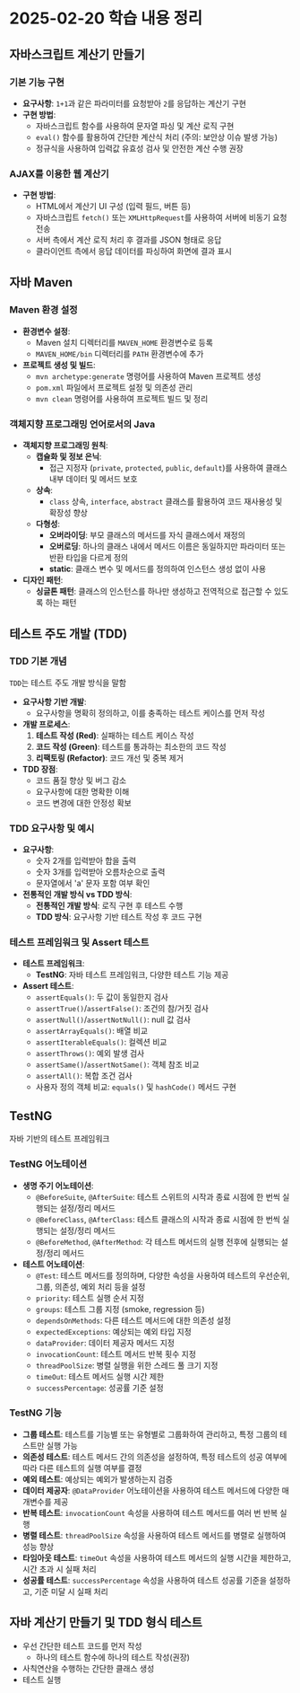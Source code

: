# 2025-02-20 학습 내용 정리

## 자바스크립트 계산기 만들기

### 기본 기능 구현

* **요구사항**: `1+1`과 같은 파라미터를 요청받아 `2`를 응답하는 계산기 구현
* **구현 방법**:
    * 자바스크립트 함수를 사용하여 문자열 파싱 및 계산 로직 구현
    * `eval()` 함수를 활용하여 간단한 계산식 처리 (주의: 보안상 이슈 발생 가능)
    * 정규식을 사용하여 입력값 유효성 검사 및 안전한 계산 수행 권장

### AJAX를 이용한 웹 계산기

* **구현 방법**:
    * HTML에서 계산기 UI 구성 (입력 필드, 버튼 등)
    * 자바스크립트 `fetch()` 또는 `XMLHttpRequest`를 사용하여 서버에 비동기 요청 전송
    * 서버 측에서 계산 로직 처리 후 결과를 JSON 형태로 응답
    * 클라이언트 측에서 응답 데이터를 파싱하여 화면에 결과 표시

## 자바 Maven

### Maven 환경 설정

* **환경변수 설정**:
    * Maven 설치 디렉터리를 `MAVEN_HOME` 환경변수로 등록
    * `MAVEN_HOME/bin` 디렉터리를 `PATH` 환경변수에 추가
* **프로젝트 생성 및 빌드**:
    * `mvn archetype:generate` 명령어를 사용하여 Maven 프로젝트 생성
    * `pom.xml` 파일에서 프로젝트 설정 및 의존성 관리
    * `mvn clean` 명령어를 사용하여 프로젝트 빌드 및 정리

### 객체지향 프로그래밍 언어로서의 Java

* **객체지향 프로그래밍 원칙**:
    * **캡슐화 및 정보 은닉**:
        * 접근 지정자 (`private`, `protected`, `public`, `default`)를 사용하여 클래스 내부 데이터 및 메서드 보호
    * **상속**:
        * `class` 상속, `interface`, `abstract` 클래스를 활용하여 코드 재사용성 및 확장성 향상
    * **다형성**:
        * **오버라이딩**: 부모 클래스의 메서드를 자식 클래스에서 재정의
        * **오버로딩**: 하나의 클래스 내에서 메서드 이름은 동일하지만 파라미터 또는 반환 타입을 다르게 정의
        * **static**: 클래스 변수 및 메서드를 정의하여 인스턴스 생성 없이 사용
* **디자인 패턴**:
    * **싱글톤 패턴**: 클래스의 인스턴스를 하나만 생성하고 전역적으로 접근할 수 있도록 하는 패턴

## 테스트 주도 개발 (TDD)

### TDD 기본 개념
`TDD`는 테스트 주도 개발 방식을 말함

* **요구사항 기반 개발**:
    * 요구사항을 명확히 정의하고, 이를 충족하는 테스트 케이스를 먼저 작성
* **개발 프로세스**:
    1.  **테스트 작성 (Red)**: 실패하는 테스트 케이스 작성
    2.  **코드 작성 (Green)**: 테스트를 통과하는 최소한의 코드 작성
    3.  **리팩토링 (Refactor)**: 코드 개선 및 중복 제거
* **TDD 장점**:
    * 코드 품질 향상 및 버그 감소
    * 요구사항에 대한 명확한 이해
    * 코드 변경에 대한 안정성 확보

### TDD 요구사항 및 예시

* **요구사항**:
    * 숫자 2개를 입력받아 합을 출력
    * 숫자 3개를 입력받아 오름차순으로 출력
    * 문자열에서 'a' 문자 포함 여부 확인
* **전통적인 개발 방식 vs TDD 방식**:
    * **전통적인 개발 방식**: 로직 구현 후 테스트 수행
    * **TDD 방식**: 요구사항 기반 테스트 작성 후 코드 구현

### 테스트 프레임워크 및 Assert 테스트

* **테스트 프레임워크**:
    * **TestNG**: 자바 테스트 프레임워크, 다양한 테스트 기능 제공
* **Assert 테스트**:
    * `assertEquals()`: 두 값이 동일한지 검사
    * `assertTrue()`/`assertFalse()`: 조건의 참/거짓 검사
    * `assertNull()`/`assertNotNull()`: null 값 검사
    * `assertArrayEquals()`: 배열 비교
    * `assertIterableEquals()`: 컬렉션 비교
    * `assertThrows()`: 예외 발생 검사
    * `assertSame()`/`assertNotSame()`: 객체 참조 비교
    * `assertAll()`: 복합 조건 검사
    * 사용자 정의 객체 비교: `equals()` 및 `hashCode()` 메서드 구현

## TestNG
자바 기반의 테스트 프레임워크

### TestNG 어노테이션

* **생명 주기 어노테이션**:
    * `@BeforeSuite`, `@AfterSuite`: 테스트 스위트의 시작과 종료 시점에 한 번씩 실행되는 설정/정리 메서드
    * `@BeforeClass`, `@AfterClass`: 테스트 클래스의 시작과 종료 시점에 한 번씩 실행되는 설정/정리 메서드
    * `@BeforeMethod`, `@AfterMethod`: 각 테스트 메서드의 실행 전후에 실행되는 설정/정리 메서드
* **테스트 어노테이션**:
    * `@Test`: 테스트 메서드를 정의하며, 다양한 속성을 사용하여 테스트의 우선순위, 그룹, 의존성, 예외 처리 등을 설정
    * `priority`: 테스트 실행 순서 지정
    * `groups`: 테스트 그룹 지정 (smoke, regression 등)
    * `dependsOnMethods`: 다른 테스트 메서드에 대한 의존성 설정
    * `expectedExceptions`: 예상되는 예외 타입 지정
    * `dataProvider`: 데이터 제공자 메서드 지정
    * `invocationCount`: 테스트 메서드 반복 횟수 지정
    * `threadPoolSize`: 병렬 실행을 위한 스레드 풀 크기 지정
    * `timeOut`: 테스트 메서드 실행 시간 제한
    * `successPercentage`: 성공률 기준 설정

### TestNG 기능
* **그룹 테스트**: 테스트를 기능별 또는 유형별로 그룹화하여 관리하고, 특정 그룹의 테스트만 실행 가능
* **의존성 테스트**: 테스트 메서드 간의 의존성을 설정하여, 특정 테스트의 성공 여부에 따라 다른 테스트의 실행 여부를 결정
* **예외 테스트**: 예상되는 예외가 발생하는지 검증
* **데이터 제공자**: `@DataProvider` 어노테이션을 사용하여 테스트 메서드에 다양한 매개변수를 제공
* **반복 테스트**: `invocationCount` 속성을 사용하여 테스트 메서드를 여러 번 반복 실행
* **병렬 테스트**: `threadPoolSize` 속성을 사용하여 테스트 메서드를 병렬로 실행하여 성능 향상
* **타임아웃 테스트**: `timeOut` 속성을 사용하여 테스트 메서드의 실행 시간을 제한하고, 시간 초과 시 실패 처리
* **성공률 테스트**: `successPercentage` 속성을 사용하여 테스트 성공률 기준을 설정하고, 기준 미달 시 실패 처리

## 자바 계산기 만들기 및 TDD 형식 테스트
- 우선 간단한 테스트 코드를 먼저 작성
    - 하나의 테스트 함수에 하나의 테스트 작성(권장)
- 사칙연산을 수행하는 간단한 클래스 생성
- 테스트 실행
